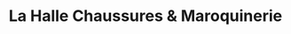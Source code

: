 ---
title: "La Halle Chaussures & Maroquinerie"
url: /maizieres-la-grande-paroisse/la-halle-chaussures-und-maroquinerie/
shop: Kleidung
---